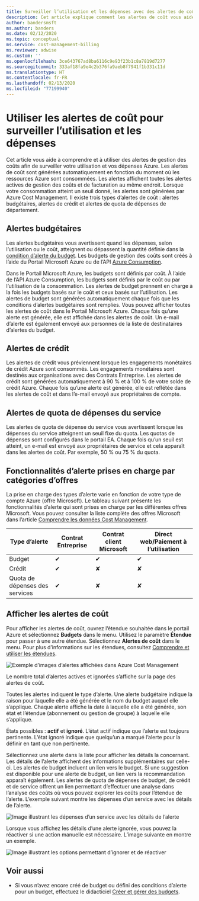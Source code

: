 ```yaml
---
title: Surveiller l’utilisation et les dépenses avec des alertes de coût | Microsoft Docs
description: Cet article explique comment les alertes de coût vous aident à surveiller l’utilisation et les dépenses dans Azure Cost Management.
author: bandersmsft
ms.author: banders
ms.date: 02/12/2020
ms.topic: conceptual
ms.service: cost-management-billing
ms.reviewer: adwise
ms.custom: ''
ms.openlocfilehash: 3ce643767ad8ba6116c9e93f23b1c8a7819d7277
ms.sourcegitcommit: 333af18fa9e4c2b376fa9aeb8f7941f1b331c11d
ms.translationtype: HT
ms.contentlocale: fr-FR
ms.lasthandoff: 02/13/2020
ms.locfileid: "77199940"
---
```

# <a name="use-cost-alerts-to-monitor-usage-and-spending"></a>Utiliser les alertes de coût pour surveiller l’utilisation et les dépenses

Cet article vous aide à comprendre et à utiliser des alertes de gestion des coûts afin de surveiller votre utilisation et vos dépenses Azure. Les alertes de coût sont générées automatiquement en fonction du moment où les ressources Azure sont consommées. Les alertes affichent toutes les alertes actives de gestion des coûts et de facturation au même endroit. Lorsque votre consommation atteint un seuil donné, les alertes sont générées par Azure Cost Management. Il existe trois types d’alertes de coût : alertes budgétaires, alertes de crédit et alertes de quota de dépenses de département.

## <a name="budget-alerts"></a>Alertes budgétaires

Les alertes budgétaires vous avertissent quand les dépenses, selon l’utilisation ou le coût, atteignent ou dépassent la quantité définie dans la [condition d’alerte du budget](tutorial-acm-create-budgets.md). Les budgets de gestion des coûts sont créés à l’aide du Portail Microsoft Azure ou de l’API [Azure Consumption](https://docs.microsoft.com/rest/api/consumption).

Dans le Portail Microsoft Azure, les budgets sont définis par coût. À l’aide de l’API Azure Consumption, les budgets sont définis par le coût ou par l’utilisation de la consommation. Les alertes de budget prennent en charge à la fois les budgets basés sur le coût et ceux basés sur l’utilisation. Les alertes de budget sont générées automatiquement chaque fois que les conditions d’alertes budgétaires sont remplies. Vous pouvez afficher toutes les alertes de coût dans le Portail Microsoft Azure. Chaque fois qu’une alerte est générée, elle est affichée dans les alertes de coût. Un e-mail d’alerte est également envoyé aux personnes de la liste de destinataires d’alertes du budget.

## <a name="credit-alerts"></a>Alertes de crédit

Les alertes de crédit vous préviennent lorsque les engagements monétaires de crédit Azure sont consommés. Les engagements monétaires sont destinés aux organisations avec des Contrats Entreprise. Les alertes de crédit sont générées automatiquement à 90 % et à 100 % de votre solde de crédit Azure. Chaque fois qu’une alerte est générée, elle est reflétée dans les alertes de coût et dans l’e-mail envoyé aux propriétaires de compte.

## <a name="department-spending-quota-alerts"></a>Alertes de quota de dépenses du service

Les alertes de quota de dépense du service vous avertissent lorsque les dépenses du service atteignent un seuil fixe du quota. Les quotas de dépenses sont configurés dans le portail EA. Chaque fois qu’un seuil est atteint, un e-mail est envoyé aux propriétaires de service et cela apparaît dans les alertes de coût. Par exemple, 50 % ou 75 % du quota.

## <a name="supported-alert-features-by-offer-categories"></a>Fonctionnalités d’alerte prises en charge par catégories d’offres

La prise en charge des types d’alerte varie en fonction de votre type de compte Azure (offre Microsoft). Le tableau suivant présente les fonctionnalités d’alerte qui sont prises en charge par les différentes offres Microsoft. Vous pouvez consulter la liste complète des offres Microsoft dans l’article [Comprendre les données Cost Management](understand-cost-mgt-data.md).

| Type d’alerte | Contrat Entreprise | Contrat client Microsoft | Direct web/Paiement à l’utilisation |
|---|---|---|---|
| Budget | ✔ | ✔ | ✔ |
| Crédit | ✔ |✘ | ✘ |
| Quota de dépenses des services | ✔ | ✘ | ✘ |



## <a name="view-cost-alerts"></a>Afficher les alertes de coût

Pour afficher les alertes de coût, ouvrez l’étendue souhaitée dans le portail Azure et sélectionnez **Budgets** dans le menu. Utilisez le paramètre **Étendue** pour passer à une autre étendue. Sélectionnez **Alertes de coût** dans le menu. Pour plus d’informations sur les étendues, consultez [Comprendre et utiliser les étendues](understand-work-scopes.md).

![Exemple d’images d’alertes affichées dans Azure Cost Management](./media/cost-mgt-alerts-monitor-usage-spending/budget-alerts-fullscreen.png)

Le nombre total d’alertes actives et ignorées s’affiche sur la page des alertes de coût.

Toutes les alertes indiquent le type d’alerte. Une alerte budgétaire indique la raison pour laquelle elle a été générée et le nom du budget auquel elle s’applique. Chaque alerte affiche la date à laquelle elle a été générée, son état et l’étendue (abonnement ou gestion de groupe) à laquelle elle s’applique.

États possibles : **actif** et **ignoré**. L’état actif indique que l’alerte est toujours pertinente. L’état ignoré indique que quelqu’un a marqué l’alerte pour la définir en tant que non pertinente.

Sélectionnez une alerte dans la liste pour afficher les détails la concernant. Les détails de l’alerte affichent des informations supplémentaires sur celle-ci. Les alertes de budget incluent un lien vers le budget. Si une suggestion est disponible pour une alerte de budget, un lien vers la recommandation apparaît également. Les alertes de quota de dépenses de budget, de crédit et de service offrent un lien permettant d’effectuer une analyse dans l’analyse des coûts où vous pouvez explorer les coûts pour l’étendue de l’alerte. L’exemple suivant montre les dépenses d’un service avec les détails de l’alerte.

![Image illustrant les dépenses d’un service avec les détails de l’alerte](./media/cost-mgt-alerts-monitor-usage-spending/dept-spending-selected-with-credits.png)

Lorsque vous affichez les détails d’une alerte ignorée, vous pouvez la réactiver si une action manuelle est nécessaire. L’image suivante en montre un exemple.

![Image illustrant les options permettant d’ignorer et de réactiver](./media/cost-mgt-alerts-monitor-usage-spending/Dismiss-reactivate-options.png)

## <a name="see-also"></a>Voir aussi

- Si vous n’avez encore créé de budget ou défini des conditions d’alerte pour un budget, effectuez le didacticiel [Créer et gérer des budgets](tutorial-acm-create-budgets.md).
